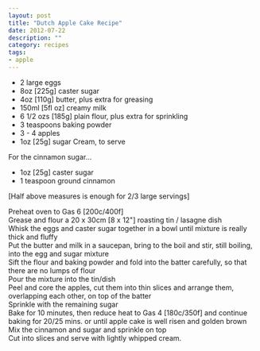 ```yaml
---
layout: post
title: "Dutch Apple Cake Recipe"
date: 2012-07-22
description: ""
category: recipes
tags:
- apple 
---
```



 - 2 large eggs
 - 8oz [225g] caster sugar
 - 4oz [110g] butter, plus extra for greasing
 - 150ml [5fl oz] creamy milk
 - 6 1/2 ozs [185g] plain flour, plus extra for sprinkling
 - 3 teaspoons baking powder
 - 3 - 4 apples
 - 1oz [25g] sugar
Cream, to serve

For the cinnamon sugar...

 - 1oz [25g] caster sugar 
 - 1 teaspoon ground cinnamon

[Half above measures is enough for 2/3 large servings]

Preheat oven to Gas 6 [200c/400f]  
Grease and flour a 20 x 30cm [8 x 12"] roasting tin / lasagne dish  
Whisk the eggs and caster sugar together in a bowl until mixture is really thick and fluffy  
Put the butter and milk in a saucepan, bring to the boil and stir, still boiling, into the egg and sugar mixture  
Sift the flour and baking powder and fold into the batter carefully, so that there are no lumps of flour  
Pour the mixture into the tin/dish  
Peel and core the apples, cut them into thin slices and arrange them, overlapping each other, on top of the batter  
Sprinkle with the remaining sugar  
Bake for 10 minutes, then reduce heat to Gas 4 [180c/350f] and continue baking for 20/25 mins. or until apple cake is well risen and golden brown  
Mix the cinnamon and sugar and sprinkle on top  
Cut into slices and serve with lightly whipped cream.  
